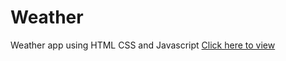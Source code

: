 # Weather
Weather app using HTML CSS and Javascript
<a href='https://6540710da77e1d4844978512--inquisitive-lolly-9c9e92.netlify.app/'>Click here to view</a>
